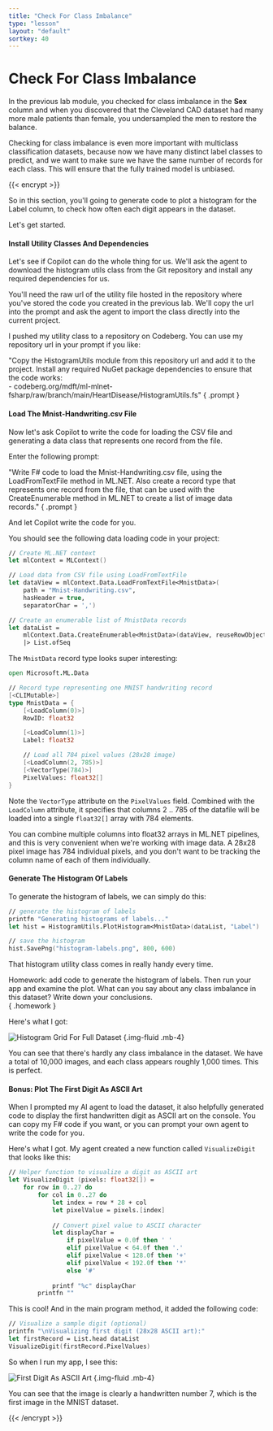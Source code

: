 ```yaml
---
title: "Check For Class Imbalance"
type: "lesson"
layout: "default"
sortkey: 40
---
```


# Check For Class Imbalance

In the previous lab module, you checked for class imbalance in the **Sex** column and when you discovered that the Cleveland CAD dataset had many more male patients than female, you undersampled the men to restore the balance. 

Checking for class imbalance is even more important with multiclass classification datasets, because now we have many distinct label classes to predict, and we want to make sure we have the same number of records for each class. This will ensure that the fully trained model is unbiased.

{{< encrypt >}}

So in this section, you'll going to generate code to plot a histogram for the Label column, to check how often each digit appears in the dataset.

Let's get started.

#### Install Utility Classes And Dependencies

Let's see if Copilot can do the whole thing for us. We'll ask the agent to download the histogram utils class from the Git repository and install any required dependencies for us. 

You'll need the raw url of the utility file hosted in the repository where you've stored the code you created in the previous lab. We'll copy the url into the prompt and ask the agent to import the class directly into the current project.

I pushed my utility class to a repository on Codeberg. You can use my repository url in your prompt if you like:

"Copy the HistogramUtils module from this repository url and add it to the project. Install any required NuGet package dependencies to ensure that the code works: <br> - codeberg.org/mdft/ml-mlnet-fsharp/raw/branch/main/HeartDisease/HistogramUtils.fs"
{ .prompt } 

#### Load The Mnist-Handwriting.csv File

Now let's ask Copilot to write the code for loading the CSV file and generating a data class that represents one record from the file. 

Enter the following prompt:

"Write F# code to load the Mnist-Handwriting.csv file, using the LoadFromTextFile method in ML.NET. Also create a record type that represents one record from the file, that can be used with the CreateEnumerable method in ML.NET to create a list of image data records."
{ .prompt }

And let Copilot write the code for you.

You should see the following data loading code in your project:

```fsharp
// Create ML.NET context
let mlContext = MLContext()

// Load data from CSV file using LoadFromTextFile
let dataView = mlContext.Data.LoadFromTextFile<MnistData>(
    path = "Mnist-Handwriting.csv",
    hasHeader = true,
    separatorChar = ',')

// Create an enumerable list of MnistData records
let dataList = 
    mlContext.Data.CreateEnumerable<MnistData>(dataView, reuseRowObject = false)
    |> List.ofSeq
```

The `MnistData` record type looks super interesting:

```fsharp
open Microsoft.ML.Data

// Record type representing one MNIST handwriting record
[<CLIMutable>]
type MnistData = {
    [<LoadColumn(0)>]
    RowID: float32

    [<LoadColumn(1)>]
    Label: float32

    // Load all 784 pixel values (28x28 image)
    [<LoadColumn(2, 785)>]
    [<VectorType(784)>]
    PixelValues: float32[]
}
```

Note the `VectorType` attribute on the `PixelValues` field. Combined with the `LoadColumn` attribute, it specifies that columns 2 .. 785 of the datafile will be loaded into a single `float32[]` array with 784 elements. 

You can combine multiple columns into float32 arrays in ML.NET pipelines, and this is very convenient when we're working with image data. A 28x28 pixel image has 784 individual pixels, and you don't want to be tracking the column name of each of them individually. 

#### Generate The Histogram Of Labels

To generate the histogram of labels, we can simply do this:

```fsharp
// generate the histogram of labels
printfn "Generating histograms of labels..."
let hist = HistogramUtils.PlotHistogram<MnistData>(dataList, "Label")

// save the histogram
hist.SavePng("histogram-labels.png", 800, 600)
```

That histogram utility class comes in really handy every time. 

Homework: add code to generate the histogram of labels. Then run your app and examine the plot. What can you say about any class imbalance in this dataset? Write down your conclusions.  
{ .homework }

Here's what I got:

![Histogram Grid For Full Dataset](../img/histogram-labels.png)
{.img-fluid .mb-4}

You can see that there's hardly any class imbalance in the dataset. We have a total of 10,000 images, and each class appears roughly 1,000 times. This is perfect. 

#### Bonus: Plot The First Digit As ASCII Art

When I prompted my AI agent to load the dataset, it also helpfully generated code to display the first handwritten digit as ASCII art on the console. You can copy my F# code if you want, or you can prompt your own agent to write the code for you. 

Here's what I got. My agent created a new function called `VisualizeDigit` that looks like this:

```fsharp
// Helper function to visualize a digit as ASCII art
let VisualizeDigit (pixels: float32[]) =
    for row in 0..27 do
        for col in 0..27 do
            let index = row * 28 + col
            let pixelValue = pixels.[index]
            
            // Convert pixel value to ASCII character
            let displayChar =
                if pixelValue = 0.0f then ' '
                elif pixelValue < 64.0f then '.'
                elif pixelValue < 128.0f then '+'
                elif pixelValue < 192.0f then '*'
                else '#'
            
            printf "%c" displayChar
        printfn ""
```

This is cool! And in the main program method, it added the following code:

```fsharp
// Visualize a sample digit (optional)
printfn "\nVisualizing first digit (28x28 ASCII art):"
let firstRecord = List.head dataList
VisualizeDigit(firstRecord.PixelValues)
```

So when I run my app, I see this:

![First Digit As ASCII Art](../img/first-digit.png)
{.img-fluid .mb-4}

You can see that the image is clearly a handwritten number 7, which is the first image in the MNIST dataset.

{{< /encrypt >}}